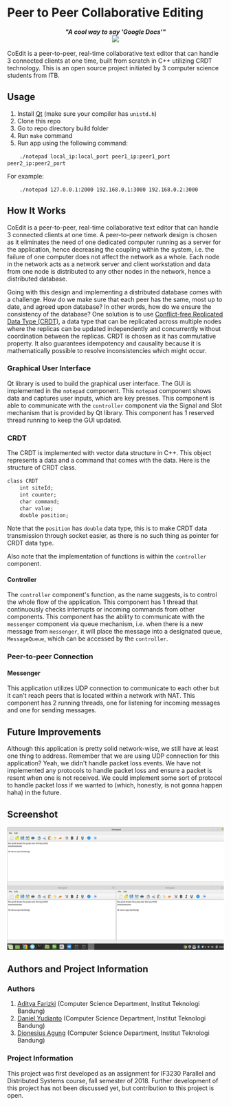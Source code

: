 # Peer to Peer Collaborative Editing
<p align="center"><b><i>"A cool way to say 'Google Docs'"</i></b><br><a href="https://opensource.org/licenses/MIT"><img src="https://img.shields.io/badge/License-MIT-yellow.svg"></a>
</p>
CoEdit is a peer-to-peer, real-time collaborative text editor that can handle 3 connected clients at one time, built from scratch in C++ utilizing CRDT technology. This is an open source project initiated by 3 computer science students from ITB.

## Usage
1. Install [Qt](qt.io/download) (make sure your compiler has `unistd.h`)
2. Clone this repo
3. Go to repo directory build folder
4. Run `make` command
5. Run app using the following command:
```
    ./notepad local_ip:local_port peer1_ip:peer1_port peer2_ip:peer2_port
```
For example:
```
    ./notepad 127.0.0.1:2000 192.168.0.1:3000 192.168.0.2:3000
```

## How It Works
CoEdit is a peer-to-peer, real-time collaborative text editor that can handle 3 connected clients at one time. A peer-to-peer network design is chosen as it eliminates the need of one dedicated computer running as a server for the application, hence decreasing the coupling within the system, i.e. the failure of one computer does not affect the network as a whole. Each node in the network acts as a network server and client workstation and data from one node is distributed to any other nodes in the network, hence a distributed database.  

Going with this design and implementing a distributed database comes with a challenge. How do we make sure that each peer has the same, most up to date, and agreed upon database? In other words, how do we ensure the consistency of the database? One solution is to use [Conflict-free Replicated Data Type (CRDT)](https://en.wikipedia.org/wiki/Conflict-free_replicated_data_type), a data type that can be replicated across multiple nodes where the replicas can be updated independently and concurrently without coordination between the replicas. CRDT is chosen as it has commutative property. It also guarantees idempotency and causality because it is mathematically possible to resolve inconsistencies which might occur.

### Graphical User Interface
Qt library is used to build the graphical user interface. The GUI is implemented in the `notepad` component. This `notepad` component shows data and captures user inputs, which are key presses. This component is able to communicate with the `controller` component via the Signal and Slot mechanism that is provided by Qt library. This component has 1 reserved thread running to keep the GUI updated.

### CRDT
The CRDT is implemented with vector data structure in C++. This object represents a data and a command that comes with the data. Here is the structure of CRDT class.
```
class CRDT 
    int siteId;
    int counter;
    char command;
    char value;
    double position;
```
Note that the `position` has `double` data type, this is to make CRDT data transmission through socket easier, as there is no such thing as pointer for CRDT data type.  

Also note that the implementation of functions is within the `controller` component.

#### Controller
The `controller` component's function, as the name suggests, is to control the whole flow of the application. This component has 1 thread that continuously checks interrupts or incoming commands from other components. This component has the ability to communicate with the `messenger` component via queue mechanism, i.e. when there is a new message from `messenger`, it will place the message into a designated queue, `MessageQueue`, which can be accessed by the `controller`.

### Peer-to-peer Connection
#### Messenger
This application utilizes UDP connection to communicate to each other but it can't reach peers that is located within a network with NAT. This component has 2 running threads, one for listening for incoming messages and one for sending messages.

## Future Improvements
Although this application is pretty solid network-wise, we still have at least one thing to address. Remember that we are using UDP connection for this application? Yeah, we didn't handle packet loss events. We have not implemented any protocols to handle packet loss and ensure a packet is resent when one is not received. We could implement some sort of protocol to handle packet loss if we wanted to (which, honestly, is not gonna happen haha) in the future.

## Screenshot
![General UI](doc/img/1556141623946.png)

## Authors and Project Information
### Authors
1. [Aditya Farizki](https://github.com/aditbro) (Computer Science Department, Institut Teknologi Bandung)
2. [Daniel Yudianto](https://github.com/daniel-yg) (Computer Science Department, Institut Teknologi Bandung)
3. [Dionesius Agung](https://github.com/dionesiusap) (Computer Science Department, Institut Teknologi Bandung)

### Project Information
This project was first developed as an assignment for IF3230 Parallel and Distributed Systems course, fall semester of 2018. Further development of this project has not been discussed yet, but contribution to this project is open.
